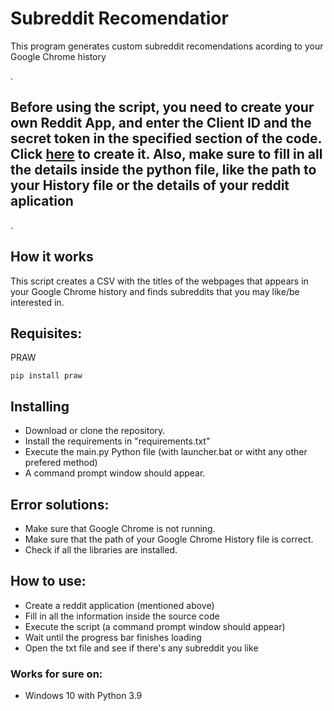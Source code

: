 # Subreddit Recomendatior
This program generates custom subreddit recomendations acording to your Google Chrome history

.
## Before using the script, you need to create your own Reddit App, and enter the Client ID and the secret token in the specified section of the code. Click [here](https://www.reddit.com/prefs/apps) to create it. Also, make sure to fill in all the details inside the python file, like the path to your History file or the details of your reddit aplication
.

## How it works
This script creates a CSV with the titles of the webpages that appears in your Google Chrome history and finds subreddits that you may like/be interested in. 

## Requisites:

PRAW

    pip install praw
    
## Installing

- Download or clone the repository.
- Install the requirements in "requirements.txt"
- Execute the main.py Python file (with launcher.bat or witht any other prefered method)
- A command prompt window should appear.

## Error solutions:
- Make sure that Google Chrome is not running.
- Make sure that the path of your Google Chrome History file is correct.
- Check if all the libraries are installed.


## How to use:
- Create a reddit application (mentioned above)
- Fill in all the information inside the source code
- Execute the script (a command prompt window should appear)
- Wait until the progress bar finishes loading
- Open the txt file and see if there's any subreddit you like

### Works for sure on:

- Windows 10 with Python 3.9
